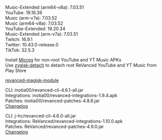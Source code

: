 Music-Extended (arm64-v8a): 7.03.51  
YouTube: 19.16.39  
Music (arm-v7a): 7.03.52  
Music (arm64-v8a): 7.03.52  
YouTube-Extended: 19.20.34  
Music-Extended (arm-v7a): 7.03.51  
Twitch: 16.9.1  
Twitter: 10.43.0-release.0  
TikTok: 32.5.3  

Install [Microg](https://github.com/ReVanced/GmsCore/releases) for non-root YouTube and YT Music APKs  
Use [zygisk-detach](https://github.com/j-hc/zygisk-detach) to detach root ReVanced YouTube and YT Music from Play Store  

[revanced-magisk-module](https://github.com/j-hc/revanced-magisk-module)
  
CLI: inotia00/revanced-cli-4.6.1-all.jar  
Integrations: inotia00/revanced-integrations-1.9.4.apk  
Patches: inotia00/revanced-patches-4.8.6.jar  
[Changelog](https://github.com/inotia00/revanced-patches/releases/tag/v4.8.6)

CLI: j-hc/revanced-cli-4.6.0-all.jar  
Integrations: ReVanced/revanced-integrations-1.10.0.apk  
Patches: ReVanced/revanced-patches-4.9.0.jar  
[Changelog](https://github.com/ReVanced/revanced-patches/releases/tag/v4.9.0)  
